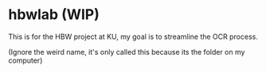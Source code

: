 # hbwlab (WIP)
This is for the HBW project at KU, my goal is to streamline the OCR process.

(Ignore the weird name, it's only called this because its the folder on my computer)
